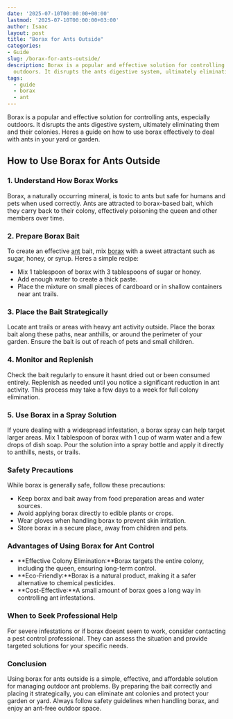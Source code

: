 ```yaml
---
date: '2025-07-10T00:00:00+00:00'
lastmod: '2025-07-10T00:00:00+03:00'
author: Isaac
layout: post
title: "Borax for Ants Outside"
categories:
- Guide
slug: /borax-for-ants-outside/
description: Borax is a popular and effective solution for controlling ants, especially
  outdoors. It disrupts the ants digestive system, ultimately eliminating them and...
tags: 
  - guide
  - borax
  - ant
---
```

Borax is a popular and effective solution for controlling ants, especially outdoors. It disrupts the ants digestive system, ultimately eliminating them and their colonies. Heres a guide on how to use borax effectively to deal with ants in your yard or garden.
## How to Use Borax for Ants Outside
### 1. Understand How Borax Works
Borax, a naturally occurring mineral, is toxic to ants but safe for humans and pets when used correctly. Ants are attracted to borax-based bait, which they carry back to their colony, effectively poisoning the queen and other members over time.
### 2. Prepare Borax Bait
To create an effective [ant](/posts/ant-control-in-bellingham/) bait, mix [borax](/posts/borax-flea-killer/) with a sweet attractant such as sugar, honey, or syrup. Heres a simple recipe:
- Mix 1 tablespoon of borax with 3 tablespoons of sugar or honey.
- Add enough water to create a thick paste.
- Place the mixture on small pieces of cardboard or in shallow containers near ant trails.
### 3. Place the Bait Strategically
Locate ant trails or areas with heavy ant activity outside. Place the borax bait along these paths, near anthills, or around the perimeter of your garden. Ensure the bait is out of reach of pets and small children.
### 4. Monitor and Replenish
Check the bait regularly to ensure it hasnt dried out or been consumed entirely. Replenish as needed until you notice a significant reduction in ant activity. This process may take a few days to a week for full colony elimination.
### 5. Use Borax in a Spray Solution
If youre dealing with a widespread infestation, a borax spray can help target larger areas. Mix 1 tablespoon of borax with 1 cup of warm water and a few drops of dish soap. Pour the solution into a spray bottle and apply it directly to anthills, nests, or trails.
### Safety Precautions
While borax is generally safe, follow these precautions:
- Keep borax and bait away from food preparation areas and water sources.
- Avoid applying borax directly to edible plants or crops.
- Wear gloves when handling borax to prevent skin irritation.
- Store borax in a secure place, away from children and pets.
### Advantages of Using Borax for Ant Control
- **Effective Colony Elimination:**Borax targets the entire colony, including the queen, ensuring long-term control.
- **Eco-Friendly:**Borax is a natural product, making it a safer alternative to chemical pesticides.
- **Cost-Effective:**A small amount of borax goes a long way in controlling ant infestations.
### When to Seek Professional Help
For severe infestations or if borax doesnt seem to work, consider contacting a pest control professional. They can assess the situation and provide targeted solutions for your specific needs.
### Conclusion
Using borax for ants outside is a simple, effective, and affordable solution for managing outdoor ant problems. By preparing the bait correctly and placing it strategically, you can eliminate ant colonies and protect your garden or yard. Always follow safety guidelines when handling borax, and enjoy an ant-free outdoor space.
